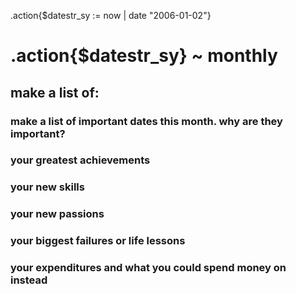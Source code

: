 .action{$datestr_sy := now | date "2006-01-02"}
# .action{$datestr_sy} ~ monthly

## make a list of:

### make a list of important dates this month. why are they important?
### your greatest achievements
### your new skills
### your new passions
### your biggest failures or life lessons
### your expenditures and what you could spend money on instead

